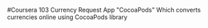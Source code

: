 #Coursera 103
Currency Request App "CocoaPods"
Which converts currencies online using CocoaPods library
